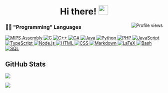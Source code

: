 <h1 align="center">
	Hi there! <img src="https://media.giphy.com/media/hvRJCLFzcasrR4ia7z/giphy.gif" width="30">
</h1>

<img src="https://gpvc.arturio.dev/Tollpatsch314" alt="Profile views" align='right'/> <a href="https://github.com/Tollpatsch314/Tollpatsch314/"> </a>

### 👨‍💻 "Programming" Languages
<p>
	<a href="https://github.com/search?q=user%3ATollpatsch314+language%3Aassembly">
		<img alt="MIPS Assembly" src="https://custom-icon-badges.herokuapp.com/badge/Assembly-525252.svg?logo=asm-hex&logoColor=white">
	</a>
	<a href="https://github.com/search?q=user%3ATollpatsch314+language%3Ac">
		<img alt="C" src="https://custom-icon-badges.herokuapp.com/badge/C-03599C.svg?logo=c-in-hexagon&logoColor=white">
	</a>
	<a href="https://github.com/search?q=user%3ATollpatsch314+language%3Acpp">
		<img alt="C++" src="https://custom-icon-badges.herokuapp.com/badge/C++-9C033A.svg?logo=cpp2&logoColor=white">
	</a>
	<a href="https://github.com/search?q=user%3ATollpatsch314+language%3Acsharp">
		<img alt="C#" src="https://custom-icon-badges.herokuapp.com/badge/C%23-68217A.svg?logo=cs2&logoColor=white">
	</a>
	<a href="https://github.com/search?q=user%3ATollpatsch314+language%3Ajava">
		<img alt="Java" src="https://custom-icon-badges.herokuapp.com/badge/Java-007396.svg?logo=java&logoColor=white">
	</a>
	<a href="https://github.com/search?q=user%3ATollpatsch314+language%3Apython">
		<img alt="Python" src="https://img.shields.io/badge/Python-14354C.svg?logo=python&logoColor=white">
	</a>
	<a href="https://github.com/search?q=user%3ATollpatsch314+language%3Aphp">
		<img alt="PHP" src="https://img.shields.io/badge/PHP-777BB4.svg?logo=php&logoColor=white">
	</a>
	<a href="https://github.com/search?q=user%3ATollpatsch314+language%3Ajavascript">
		<img alt="JavaScript" src="https://img.shields.io/badge/JavaScript-F7DF1E.svg?logo=javascript&logoColor=black">
	</a>
	<a href="https://github.com/search?q=user%3ATollpatsch314+language%3AtypeScript">
		<img alt="TypeScript" src="https://img.shields.io/badge/TypeScript-007ACC.svg?logo=typescript&logoColor=white">
	</a>
	<a href="https://github.com/search?q=user%3ATollpatsch314+language%3Ajavascript">
		<img alt="Node.js" src="https://img.shields.io/badge/Node.js-43853D.svg?logo=node.js&logoColor=white">
	</a>
	<a href="https://github.com/search?q=user%3ATollpatsch314+language%3Ahtml">
		<img alt="HTML" src="https://img.shields.io/badge/HTML-E34F26.svg?logo=html5&logoColor=white">
	</a>
	<a href="https://github.com/search?q=user%3ATollpatsch314+language%3Acss">
		<img alt="CSS" src="https://img.shields.io/badge/CSS-1572B6.svg?logo=css3&logoColor=white">
	</a>
	<a href="https://github.com/search?q=user%3ATollpatsch314+language%3Amarkdown">
		<img alt="Markdown" src="https://img.shields.io/badge/Markdown-000000.svg?logo=markdown&logoColor=white">
	</a>
	<a href="https://github.com/search?q=user%3ATollpatsch314+language%3Atex">
		<img alt="LaTeX" src="https://img.shields.io/badge/LaTeX-008080.svg?logo=LaTeX&logoColor=white">
	</a>
	<a href="https://github.com/search?q=user%3ATollpatsch314+language%3Abash">
		<img alt="Bash" src="https://img.shields.io/badge/Bash-121011.svg?logo=gnu-bash&logoColor=white">
	</a>
	<a href="https://github.com/search?q=user%3ATollpatsch314+language%3Asql">
		<img alt="SQL" src="https://custom-icon-badges.herokuapp.com/badge/SQL-025E8C.svg?logo=database&logoColor=white">
	</a>
</p>

## GitHub Stats
<p> <img align="center" src="https://github-readme-stats.vercel.app/api?username=Tollpatsch314&count_private=true&include_all_commits=true&show_icons=true&theme=dark&border_radius=15" /> </p>
<p> <img align="center" src="https://github-readme-stats.vercel.app/api/top-langs/?username=Tollpatsch314&layout=compact&langs_count=10&theme=dark&border_radius=15&card_width=450" /> </p>
